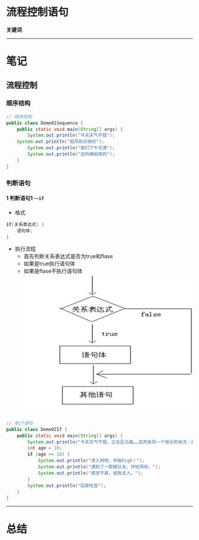 # 流程控制语句

**关键词**


---

# 笔记

## 流程控制

### 顺序结构

```java
// 顺序结构
public class Demo01Sequence {
	public static void main(String[] args) {
		System.out.println("今天天气不错");
	System.out.println("挺风和日丽的");
		System.out.println("我们下午没课");
		System.out.println("这的确挺爽的");
	}
}
```
### 判断语句
#### 1 判断语句1 --`if`

- 格式

```java
if(关系表达式) {
    语句体;
}
```
- 执行流程
    - 首先判断关系表达式是否为true和flase
    - 如果是true执行语句体
    - 如果是flase不执行语句体
![](img/6687f79c.png)
```java

// 单if语句
public class Demo02If {
	public static void main(String[] args) {
		System.out.println("今天天气不错，正在压马路……突然发现一个快乐的地方：网吧");
		int age = 19;
		if (age >= 18) {
			System.out.println("进入网吧，开始high！");
			System.out.println("遇到了一群猪队友，开始骂街。");
			System.out.println("感觉不爽，结账走人。");
		}
		System.out.println("回家吃饭");
	}
}
```

---

# 总结